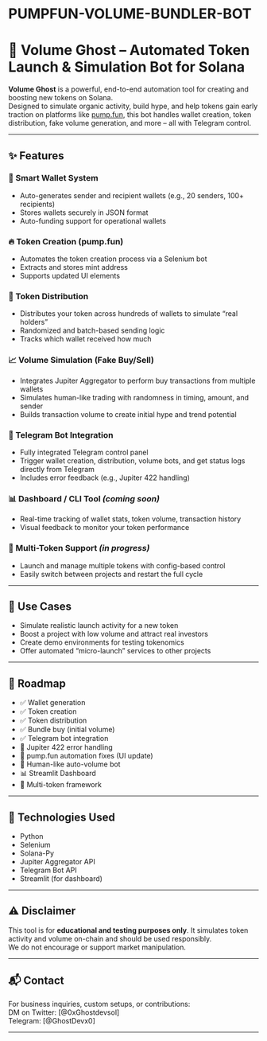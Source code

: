 # PUMPFUN-VOLUME-BUNDLER-BOT





# 🚀 Volume Ghost – Automated Token Launch & Simulation Bot for Solana

**Volume Ghost** is a powerful, end-to-end automation tool for creating and boosting new tokens on Solana.  
Designed to simulate organic activity, build hype, and help tokens gain early traction on platforms like [pump.fun](https://pump.fun), this bot handles wallet creation, token distribution, fake volume generation, and more – all with Telegram control.

---

## ✨ Features

### 🧠 Smart Wallet System
- Auto-generates sender and recipient wallets (e.g., 20 senders, 100+ recipients)
- Stores wallets securely in JSON format
- Auto-funding support for operational wallets

### 🔥 Token Creation (pump.fun)
- Automates the token creation process via a Selenium bot
- Extracts and stores mint address
- Supports updated UI elements

### 💸 Token Distribution
- Distributes your token across hundreds of wallets to simulate “real holders”
- Randomized and batch-based sending logic
- Tracks which wallet received how much

### 📈 Volume Simulation (Fake Buy/Sell)
- Integrates Jupiter Aggregator to perform buy transactions from multiple wallets
- Simulates human-like trading with randomness in timing, amount, and sender
- Builds transaction volume to create initial hype and trend potential

### 🤖 Telegram Bot Integration
- Fully integrated Telegram control panel
- Trigger wallet creation, distribution, volume bots, and get status logs directly from Telegram
- Includes error feedback (e.g., Jupiter 422 handling)

### 📊 Dashboard / CLI Tool *(coming soon)*
- Real-time tracking of wallet stats, token volume, transaction history
- Visual feedback to monitor your token performance

### 🧬 Multi-Token Support *(in progress)*
- Launch and manage multiple tokens with config-based control
- Easily switch between projects and restart the full cycle

---

## 🎯 Use Cases

- Simulate realistic launch activity for a new token
- Boost a project with low volume and attract real investors
- Create demo environments for testing tokenomics
- Offer automated “micro-launch” services to other projects

---

## 🚧 Roadmap

- ✅ Wallet generation
- ✅ Token creation
- ✅ Token distribution
- ✅ Bundle buy (initial volume)
- ✅ Telegram bot integration
- 🔧 Jupiter 422 error handling
- 🔄 pump.fun automation fixes (UI update)
- 🧠 Human-like auto-volume bot
- 📊 Streamlit Dashboard
- 🔀 Multi-token framework

---

## 🧪 Technologies Used
- Python  
- Selenium  
- Solana-Py  
- Jupiter Aggregator API  
- Telegram Bot API  
- Streamlit (for dashboard)

---

## ⚠️ Disclaimer

This tool is for **educational and testing purposes only**. It simulates token activity and volume on-chain and should be used responsibly.  
We do not encourage or support market manipulation.

---

## 📬 Contact

For business inquiries, custom setups, or contributions:  
DM on Twitter: [@0xGhostdevsol]  
Telegram: [@GhostDevx0]

---


